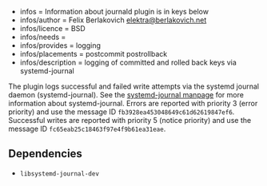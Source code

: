 - infos = Information about journald plugin is in keys below
- infos/author = Felix Berlakovich <elektra@berlakovich.net>
- infos/licence = BSD
- infos/needs =
- infos/provides = logging
- infos/placements = postcommit postrollback
- infos/description = logging of committed and rolled back keys via systemd-journal

The plugin logs successful and failed write attempts via the systemd journal daemon (systemd-journal). 
See the [systemd-journal manpage](http://www.freedesktop.org/software/systemd/man/systemd-journald.service.html) for more information about systemd-journal.
Errors are reported with priority 3 (error priority) and use the message ID `fb3928ea453048649c61d62619847ef6`.
Successful writes are reported with priority 5 (notice priority) and use the message ID `fc65eab25c18463f97e4f9b61ea31eae`. 

## Dependencies

- `libsystemd-journal-dev`
